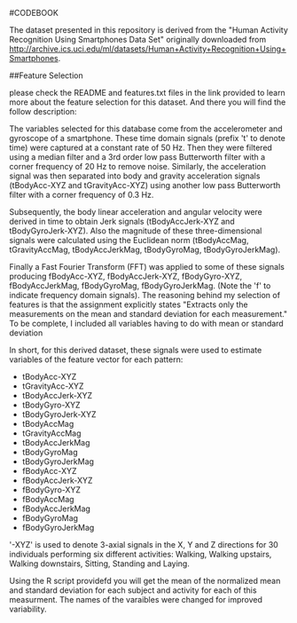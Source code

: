 #CODEBOOK 

The dataset presented in this repository is derived from the "Human Activity Recognition Using Smartphones Data Set" originally downloaded from http://archive.ics.uci.edu/ml/datasets/Human+Activity+Recognition+Using+Smartphones.

##Feature Selection

please check the README and features.txt files in the link provided to learn more about the feature selection for this dataset. And there you will find the follow description:

The variables selected for this database come from the accelerometer and gyroscope of a smartphone. These time domain signals (prefix 't' to denote time) were captured at a constant rate of 50 Hz. Then they were filtered using a median filter and a 3rd order low pass Butterworth filter with a corner frequency of 20 Hz to remove noise. Similarly, the acceleration signal was then separated into body and gravity acceleration signals (tBodyAcc-XYZ and tGravityAcc-XYZ) using another low pass Butterworth filter with a corner frequency of 0.3 Hz.

Subsequently, the body linear acceleration and angular velocity were derived in time to obtain Jerk signals (tBodyAccJerk-XYZ and tBodyGyroJerk-XYZ). Also the magnitude of these three-dimensional signals were calculated using the Euclidean norm (tBodyAccMag, tGravityAccMag, tBodyAccJerkMag, tBodyGyroMag, tBodyGyroJerkMag).

Finally a Fast Fourier Transform (FFT) was applied to some of these signals producing fBodyAcc-XYZ, fBodyAccJerk-XYZ, fBodyGyro-XYZ, fBodyAccJerkMag, fBodyGyroMag, fBodyGyroJerkMag. (Note the 'f' to indicate frequency domain signals).
The reasoning behind my selection of features is that the assignment explicitly states "Extracts only the measurements on the mean and standard deviation for each measurement." To be complete, I included all variables having to do with mean or standard deviation

In short, for this derived dataset, these signals were used to estimate variables of the feature vector for each pattern:

* tBodyAcc-XYZ
* tGravityAcc-XYZ
* tBodyAccJerk-XYZ
* tBodyGyro-XYZ
* tBodyGyroJerk-XYZ
* tBodyAccMag
* tGravityAccMag
* tBodyAccJerkMag
* tBodyGyroMag
* tBodyGyroJerkMag
* fBodyAcc-XYZ
* fBodyAccJerk-XYZ
* fBodyGyro-XYZ
* fBodyAccMag
* fBodyAccJerkMag
* fBodyGyroMag
* fBodyGyroJerkMag

'-XYZ' is used to denote 3-axial signals in the X, Y and Z directions for 30 individuals performing six different activities: Walking, Walking upstairs, Walking downstairs, Sitting, Standing and Laying.

Using the R script providefd you will get the mean of the normalized mean and standard deviation for each subject and activity for each of this measurment. The names of the varaibles were changed for improved variability.

